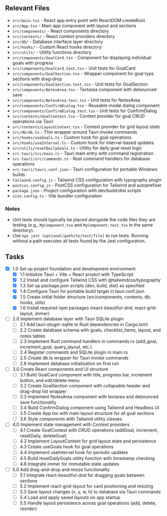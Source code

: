 ## Relevant Files

- `src/main.tsx` - React app entry point with ReactDOM.createRoot
- `src/App.tsx` - Main app component with layout and sections
- `src/components/` - React components directory
- `src/contexts/` - React context providers directory  
- `src/db/` - Database interface layer directory
- `src/hooks/` - Custom React hooks directory
- `src/utils/` - Utility functions directory
- `src/components/GoalCard.tsx` - Component for displaying individual goals with progress
- `src/components/GoalCard.test.tsx` - Unit tests for GoalCard
- `src/components/GoalSection.tsx` - Wrapper component for goal type sections with drag-drop
- `src/components/GoalSection.test.tsx` - Unit tests for GoalSection  
- `src/components/NotesArea.tsx` - Textarea component with debounced save
- `src/components/NotesArea.test.tsx` - Unit tests for NotesArea
- `src/components/ConfirmDialog.tsx` - Reusable modal dialog component
- `src/components/ConfirmDialog.test.tsx` - Unit tests for ConfirmDialog
- `src/contexts/GoalContext.tsx` - Context provider for goal CRUD operations via Tauri
- `src/contexts/LayoutContext.tsx` - Context provider for grid layout state
- `src/db/db.ts` - Thin wrapper around Tauri invoke commands
- `src/hooks/useGoals.ts` - Custom hook for goal operations
- `src/hooks/useInterval.ts` - Custom hook for interval-based updates
- `src/utils/resetDailyGoals.ts` - Utility for daily goal reset logic
- `src-tauri/src/main.rs` - Tauri main entry with command registration
- `src-tauri/src/commands.rs` - Rust command handlers for database operations
- `src-tauri/tauri.conf.json` - Tauri configuration for portable Windows builds
- `tailwind.config.js` - Tailwind CSS configuration with typography plugin
- `postcss.config.js` - PostCSS configuration for Tailwind and autoprefixer
- `package.json` - Project configuration with dev/build/dist scripts
- `vite.config.ts` - Vite bundler configuration

### Notes

- Unit tests should typically be placed alongside the code files they are testing (e.g., `MyComponent.tsx` and `MyComponent.test.tsx` in the same directory).
- Use `npx jest [optional/path/to/test/file]` to run tests. Running without a path executes all tests found by the Jest configuration.

## Tasks

- [x] 1.0 Set up project foundation and development environment
  - [x] 1.1 Initialize Tauri + Vite + React project with TypeScript
  - [x] 1.2 Install and configure Tailwind CSS with @tailwindcss/typography
  - [x] 1.3 Set up package.json scripts (dev, build, dist) as specified
  - [x] 1.4 Configure Tauri for portable build target in tauri.conf.json
  - [x] 1.5 Create initial folder structure (src/components, contexts, db, hooks, utils)
  - [x] 1.6 Install required npm packages (react-beautiful-dnd, react-grid-layout, immer)

- [ ] 2.0 Implement database layer with Tauri SQLite plugin
  - [ ] 2.1 Add tauri-plugin-sqlite to Rust dependencies in Cargo.toml
  - [ ] 2.2 Create database schema with goals, checklist_items, layout, and notes tables
  - [ ] 2.3 Implement Rust command handlers in commands.rs (add_goal, increment_goal, query_layout, etc.)
  - [ ] 2.4 Register commands and SQLite plugin in main.rs
  - [ ] 2.5 Create db.ts wrapper for Tauri invoke commands
  - [ ] 2.6 Implement database initialization on first run

- [ ] 3.0 Create React components and UI structure
  - [ ] 3.1 Build GoalCard component with title, progress bar, increment button, and edit/delete menu
  - [ ] 3.2 Create GoalSection component with collapsible header and drag-drop list wrapper
  - [ ] 3.3 Implement NotesArea component with textarea and debounced save functionality
  - [ ] 3.4 Build ConfirmDialog component using Tailwind and Headless UI
  - [ ] 3.5 Create App.tsx with main layout structure for all goal sections
  - [ ] 3.6 Style components with Tailwind utility classes

- [ ] 4.0 Implement state management with Context providers
  - [ ] 4.1 Create GoalContext with CRUD operations (addGoal, increment, resetDaily, deleteGoal)
  - [ ] 4.2 Implement LayoutContext for grid layout state and persistence
  - [ ] 4.3 Create useGoals hook for goal operations
  - [ ] 4.4 Implement useInterval hook for periodic updates
  - [ ] 4.5 Build resetDailyGoals utility function with timestamp checking
  - [ ] 4.6 Integrate immer for immutable state updates

- [ ] 5.0 Add drag-and-drop and resize functionality
  - [ ] 5.1 Integrate react-beautiful-dnd for dragging goals between sections
  - [ ] 5.2 Implement react-grid-layout for card positioning and resizing
  - [ ] 5.3 Save layout changes (x, y, w, h) to database via Tauri commands
  - [ ] 5.4 Load and apply saved layouts on app startup
  - [ ] 5.5 Handle layout persistence across goal operations (add, delete, reorder) 